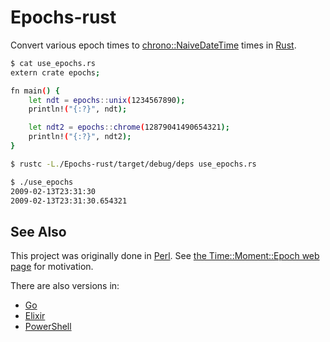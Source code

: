 # Epochs-rust
Convert various epoch times to [chrono::NaiveDateTime](https://lifthrasiir.github.io/rust-chrono/chrono/naive/datetime/struct.NaiveDateTime.html) times in [Rust](https://www.rust-lang.org).

```bash
$ cat use_epochs.rs 
extern crate epochs;

fn main() {
    let ndt = epochs::unix(1234567890);
    println!("{:?}", ndt);

    let ndt2 = epochs::chrome(12879041490654321);
    println!("{:?}", ndt2);
}

$ rustc -L./Epochs-rust/target/debug/deps use_epochs.rs

$ ./use_epochs 
2009-02-13T23:31:30
2009-02-13T23:31:30.654321
```

## See Also

This project was originally done in [Perl](https://github.com/oylenshpeegul/Time-Moment-Epoch). See [the Time::Moment::Epoch web page](http://oylenshpeegul.github.io/Time::Moment::Epoch/) for motivation.

There are also versions in:
- [Go](https://github.com/oylenshpeegul/epochs)
- [Elixir](https://github.com/oylenshpeegul/Epochs-elixir)
- [PowerShell](https://github.com/oylenshpeegul/Epochs-powershell)
